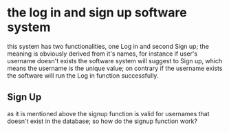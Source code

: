 # the log in and sign up software system
this system has two functionalities, one Log in and second Sign up; the meaning is obviously derived from it's names, for instance if user's username doesn't exists the software system will suggest to Sign up, which means the username is the unique value;
on contrary if the username exists the software will run the Log in function successfully.

## Sign Up
as it is mentioned above the signup function is valid for usernames that doesn't exist in the database; so how do the signup function work?

